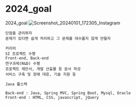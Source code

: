 # 2024_goal
2024_goal
![Screenshot_20240101_172305_Instagram](https://github.com/mr-won/2024_goal/assets/58906858/31778205-753e-44a1-b3d3-f0600c7f9d23)


```
단점을 관리하자
문제가 있다면 쉽게 처리하고 그 문제를 대수롭지 않게 만들자

커리어
SI 프로젝트 수행
Front-end, Back-end
연구과제(R&D) 수행
프로젝트 제안서, 개발 산출물 등 문서 작성
서비스 구축 및 장애 대응, 기술 지원 등

Java 풀스택

Back-end : Java, Spring MVC, Spring Boot, Mysql, Oracle
Front-end : HTML, CSS, javascript, jQuery
```
